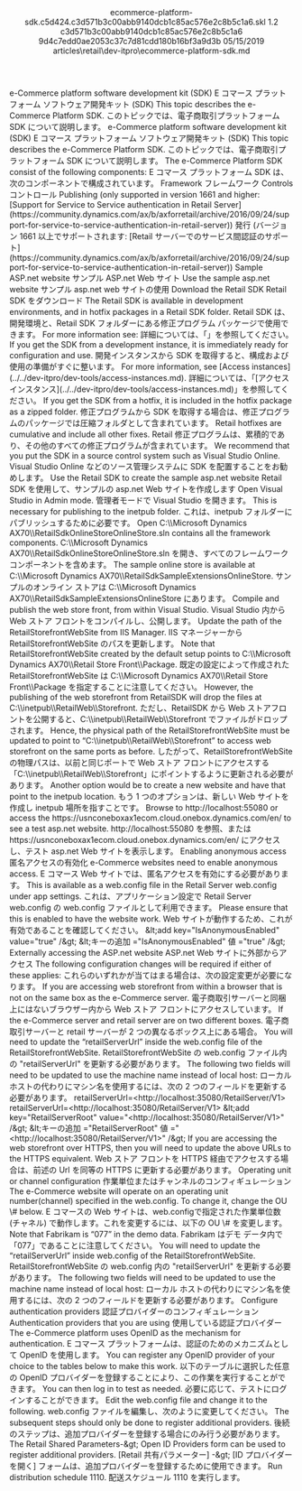 <?xml version="1.0" encoding="UTF-8"?>
<xliff xmlns:logoport="urn:logoport:xliffeditor:xliff-extras:1.0" xmlns:tilt="urn:logoport:xliffeditor:tilt-non-translatables:1.0" xmlns:xsi="http://www.w3.org/2001/XMLSchema-instance" xmlns="urn:oasis:names:tc:xliff:document:1.2" xmlns:xliffext="urn:microsoft:content:schema:xliffextensions" version="1.2" xsi:schemaLocation="urn:oasis:names:tc:xliff:document:1.2 xliff-core-1.2-transitional.xsd">
  <file datatype="xml" source-language="en-US" original="ecommerce-platform-sdk.md" target-language="ja-JP">
    <header>
      <tool tool-company="Microsoft" tool-version="1.0-7889195" tool-name="mdxliff" tool-id="mdxliff"/>
      <xliffext:skl_file_name>ecommerce-platform-sdk.c5d424.c3d571b3c00abb9140dcb1c85ac576e2c8b5c1a6.skl</xliffext:skl_file_name>
      <xliffext:version>1.2</xliffext:version>
      <xliffext:ms.openlocfilehash>c3d571b3c00abb9140dcb1c85ac576e2c8b5c1a6</xliffext:ms.openlocfilehash>
      <xliffext:ms.sourcegitcommit>9d4c7edd0ae2053c37c7d81cdd180b16bf3a9d3b</xliffext:ms.sourcegitcommit>
      <xliffext:ms.lasthandoff>05/15/2019</xliffext:ms.lasthandoff>
      <xliffext:ms.openlocfilepath>articles\retail\dev-itpro\ecommerce-platform-sdk.md</xliffext:ms.openlocfilepath>
    </header>
    <body>
      <group extype="content" id="content">
        <trans-unit xml:space="preserve" translate="yes" id="101" restype="x-metadata">
          <source>e-Commerce platform software development kit (SDK)</source>
        <target logoport:matchpercent="101" state="translated" state-qualifier="leveraged-tm">E コマース プラットフォーム ソフトウェア開発キット (SDK)</target></trans-unit>
        <trans-unit xml:space="preserve" translate="yes" id="102" restype="x-metadata">
          <source>This topic describes the e-Commerce Platform SDK.</source>
        <target logoport:matchpercent="101" state="translated" state-qualifier="leveraged-tm">このトピックでは、電子商取引プラットフォーム SDK について説明します。</target></trans-unit>
        <trans-unit xml:space="preserve" translate="yes" id="103">
          <source>e-Commerce platform software development kit (SDK)</source>
        <target logoport:matchpercent="101" state="translated" state-qualifier="leveraged-tm">E コマース プラットフォーム ソフトウェア開発キット (SDK)</target></trans-unit>
        <trans-unit xml:space="preserve" translate="yes" id="104">
          <source>This topic describes the e-Commerce Platform SDK.</source>
        <target logoport:matchpercent="101" state="translated" state-qualifier="leveraged-tm">このトピックでは、電子商取引プラットフォーム SDK について説明します。</target></trans-unit>
        <trans-unit xml:space="preserve" translate="yes" id="105">
          <source>The e-Commerce Platform SDK consist of the following components:</source>
        <target logoport:matchpercent="101" state="translated" state-qualifier="leveraged-tm">E コマース プラットフォーム SDK は、次のコンポーネントで構成されています。</target></trans-unit>
        <trans-unit xml:space="preserve" translate="yes" id="106">
          <source>Framework</source>
        <target logoport:matchpercent="101" state="translated" state-qualifier="leveraged-tm">フレームワーク</target></trans-unit>
        <trans-unit xml:space="preserve" translate="yes" id="107">
          <source>Controls</source>
        <target logoport:matchpercent="101" state="translated" state-qualifier="leveraged-tm">コントロール</target></trans-unit>
        <trans-unit xml:space="preserve" translate="yes" id="108">
          <source>Publishing (only supported in version 1661 and higher: <bpt id="p1">[</bpt>Support for Service to Service authentication in Retail Server<ept id="p1">](https://community.dynamics.com/ax/b/axforretail/archive/2016/09/24/support-for-service-to-service-authentication-in-retail-server)</ept>)</source>
        <target logoport:matchpercent="101" state="translated" state-qualifier="leveraged-tm">発行 (バージョン 1661 以上でサポートされます: <bpt id="p1">[</bpt>Retail サーバーでのサービス間認証のサポート<ept id="p1">](https://community.dynamics.com/ax/b/axforretail/archive/2016/09/24/support-for-service-to-service-authentication-in-retail-server)</ept>)</target></trans-unit>
        <trans-unit xml:space="preserve" translate="yes" id="109">
          <source>Sample ASP.net website</source>
        <target logoport:matchpercent="101" state="translated" state-qualifier="leveraged-tm">サンプル ASP.net Web サイト</target></trans-unit>
        <trans-unit xml:space="preserve" translate="yes" id="110">
          <source>Use the sample asp.net website</source>
        <target logoport:matchpercent="101" state="translated" state-qualifier="leveraged-tm">サンプル asp.net web サイトの使用</target></trans-unit>
        <trans-unit xml:space="preserve" translate="yes" id="111">
          <source>Download the Retail SDK</source>
        <target logoport:matchpercent="101" state="translated" state-qualifier="leveraged-tm">Retail SDK をダウンロード</target></trans-unit>
        <trans-unit xml:space="preserve" translate="yes" id="112">
          <source>The Retail SDK is available in development environments, and in hotfix packages in a Retail SDK folder.</source>
        <target logoport:matchpercent="101" state="translated" state-qualifier="leveraged-tm">Retail SDK は、開発環境と、Retail SDK フォルダーにある修正プログラム パッケージで使用できます。</target></trans-unit>
        <trans-unit xml:space="preserve" translate="yes" id="113">
          <source>For more information see:</source>
        <target logoport:matchpercent="101" state="translated" state-qualifier="leveraged-tm">詳細については、「」を参照してください。</target></trans-unit>
        <trans-unit xml:space="preserve" translate="yes" id="114">
          <source>If you get the SDK from a development instance, it is immediately ready for configuration and use.</source>
        <target logoport:matchpercent="101" state="translated" state-qualifier="leveraged-tm">開発インスタンスから SDK を取得すると、構成および使用の準備がすぐに整います。</target></trans-unit>
        <trans-unit xml:space="preserve" translate="yes" id="115">
          <source>For more information, see <bpt id="p1">[</bpt>Access instances<ept id="p1">](../../dev-itpro/dev-tools/access-instances.md)</ept>.</source>
        <target logoport:matchpercent="101" state="translated" state-qualifier="leveraged-tm">詳細については、「<bpt id="p1">[</bpt>アクセス インスタンス<ept id="p1">](../../dev-itpro/dev-tools/access-instances.md)</ept>」を参照してください。</target></trans-unit>
        <trans-unit xml:space="preserve" translate="yes" id="116">
          <source>If you get the SDK from a hotfix, it is included in the hotfix package as a zipped folder.</source>
        <target logoport:matchpercent="101" state="translated" state-qualifier="leveraged-tm">修正プログラムから SDK を取得する場合は、修正プログラムのパッケージでは圧縮フォルダとして含まれています。</target></trans-unit>
        <trans-unit xml:space="preserve" translate="yes" id="117">
          <source>Retail hotfixes are cumulative and include all other fixes.</source>
        <target logoport:matchpercent="101" state="translated" state-qualifier="leveraged-tm">Retail 修正プログラムは、累積的であり、その他のすべての修正プログラムが含まれています。</target></trans-unit>
        <trans-unit xml:space="preserve" translate="yes" id="118">
          <source>We recommend that you put the SDK in a source control system such as Visual Studio Online.</source>
        <target logoport:matchpercent="101" state="translated" state-qualifier="leveraged-tm">Visual Studio Online などのソース管理システムに SDK を配置することをお勧めします。</target></trans-unit>
        <trans-unit xml:space="preserve" translate="yes" id="119">
          <source>Use the Retail SDK to create the sample asp.net website</source>
        <target logoport:matchpercent="101" state="translated" state-qualifier="leveraged-tm">Retail SDK を使用して、サンプルの asp.net Web サイトを作成します</target></trans-unit>
        <trans-unit xml:space="preserve" translate="yes" id="120">
          <source>Open Visual Studio in Admin mode.</source>
        <target logoport:matchpercent="101" state="translated" state-qualifier="leveraged-tm">管理者モードで Visual Studio を開きます。</target></trans-unit>
        <trans-unit xml:space="preserve" translate="yes" id="121">
          <source>This is necessary for publishing to the inetpub folder.</source>
        <target logoport:matchpercent="101" state="translated" state-qualifier="leveraged-tm">これは、inetpub フォルダーにパブリッシュするために必要です。</target></trans-unit>
        <trans-unit xml:space="preserve" translate="yes" id="122">
          <source>Open C:<ph id="ph1">\\</ph>Microsoft Dynamics AX70<ph id="ph2">\\</ph>RetailSdkOnlineStoreOnlineStore.sln contains all the framework components.</source>
        <target logoport:matchpercent="101" state="translated" state-qualifier="leveraged-tm">C:<ph id="ph1">\\</ph>Microsoft Dynamics AX70<ph id="ph2">\\</ph>RetailSdkOnlineStoreOnlineStore.sln を開き、すべてのフレームワーク コンポーネントを含めます。</target></trans-unit>
        <trans-unit xml:space="preserve" translate="yes" id="123">
          <source>The sample online store is available at C:<ph id="ph1">\\</ph>Microsoft Dynamics AX70<ph id="ph2">\\</ph>RetailSdkSampleExtensionsOnlineStore.</source>
        <target logoport:matchpercent="101" state="translated" state-qualifier="leveraged-tm">サンプルのオンライン ストアは C:<ph id="ph1">\\</ph>Microsoft Dynamics AX70<ph id="ph2">\\</ph>RetailSdkSampleExtensionsOnlineStore にあります。</target></trans-unit>
        <trans-unit xml:space="preserve" translate="yes" id="124">
          <source>Compile and publish the web store front, from within Visual Studio.</source>
        <target logoport:matchpercent="101" state="translated" state-qualifier="leveraged-tm">Visual Studio 内から Web ストア フロントをコンパイルし、公開します。</target></trans-unit>
        <trans-unit xml:space="preserve" translate="yes" id="125">
          <source>Update the path of the RetailStorefrontWebSite from IIS Manager.</source>
        <target logoport:matchpercent="101" state="translated" state-qualifier="leveraged-tm">IIS マネージャーから RetailStorefrontWebSite のパスを更新します。</target></trans-unit>
        <trans-unit xml:space="preserve" translate="yes" id="126">
          <source>Note that RetailStorefrontWebSite created by the default setup points to C:<ph id="ph1">\\</ph>Microsoft Dynamics AX70<ph id="ph2">\\</ph>Retail Store Front<ph id="ph3">\\</ph>Package.</source>
        <target logoport:matchpercent="101" state="translated" state-qualifier="leveraged-tm">既定の設定によって作成された RetailStorefrontWebSite は C:<ph id="ph1">\\</ph>Microsoft Dynamics AX70<ph id="ph2">\\</ph>Retail Store Front<ph id="ph3">\\</ph>Package を指定することに注意してください。</target></trans-unit>
        <trans-unit xml:space="preserve" translate="yes" id="127">
          <source>However, the publishing of the web storefront from RetailSDK will drop the files at C:<ph id="ph1">\\</ph>inetpub<ph id="ph2">\\</ph>RetailWeb<ph id="ph3">\\</ph>Storefront.</source>
        <target logoport:matchpercent="101" state="translated" state-qualifier="leveraged-tm">ただし、RetailSDK から Web ストアフロントを公開すると、C:<ph id="ph1">\\</ph>inetpub<ph id="ph2">\\</ph>RetailWeb<ph id="ph3">\\</ph>Storefront でファイルがドロップされます。</target></trans-unit>
        <trans-unit xml:space="preserve" translate="yes" id="128">
          <source>Hence, the physical path of the RetailStorefrontWebSite must be updated to point to “C:<ph id="ph1">\\</ph>inetpub<ph id="ph2">\\</ph>RetailWeb<ph id="ph3">\\</ph>Storefront” to access web storefront on the same ports as before.</source>
        <target logoport:matchpercent="101" state="translated" state-qualifier="leveraged-tm">したがって、RetailStorefrontWebSite の物理パスは、以前と同じポートで Web ストア フロントにアクセスする「C:<ph id="ph1">\\</ph>inetpub<ph id="ph2">\\</ph>RetailWeb<ph id="ph3">\\</ph>Storefront」にポイントするように更新される必要があります。</target></trans-unit>
        <trans-unit xml:space="preserve" translate="yes" id="129">
          <source>Another option would be to create a new website and have that point to the inetpub location.</source>
        <target logoport:matchpercent="101" state="translated" state-qualifier="leveraged-tm">もう 1 つのオプションは、新しい Web サイトを作成し inetpub 場所を指すことです。</target></trans-unit>
        <trans-unit xml:space="preserve" translate="yes" id="130">
          <source>Browse to <ph id="ph1">http://localhost:55080</ph> or access the <ph id="ph2">https://usnconeboxax1ecom.cloud.onebox.dynamics.com/en/</ph> to see a test asp.net website.</source>
        <target logoport:matchpercent="101" state="translated" state-qualifier="leveraged-tm"><ph id="ph1">http://localhost:55080</ph> を参照、または <ph id="ph2">https://usnconeboxax1ecom.cloud.onebox.dynamics.com/en/</ph> にアクセスし、テスト asp.net Web サイトを表示します。</target></trans-unit>
        <trans-unit xml:space="preserve" translate="yes" id="131">
          <source>Enabling anonymous access</source>
        <target logoport:matchpercent="101" state="translated" state-qualifier="leveraged-tm">匿名アクセスの有効化</target></trans-unit>
        <trans-unit xml:space="preserve" translate="yes" id="132">
          <source>e-Commerce websites need to enable anonymous access.</source>
        <target logoport:matchpercent="101" state="translated" state-qualifier="leveraged-tm">E コマース Web サイトでは、匿名アクセスを有効にする必要があります。</target></trans-unit>
        <trans-unit xml:space="preserve" translate="yes" id="133">
          <source>This is available as a web.config file in the Retail Server web.config under app settings.</source>
        <target logoport:matchpercent="101" state="translated" state-qualifier="leveraged-tm">これは、アプリケーション設定で Retail Server web.config の web.config ファイルとして利用できます。</target></trans-unit>
        <trans-unit xml:space="preserve" translate="yes" id="134">
          <source>Please ensure that this is enabled to have the website work.</source>
        <target logoport:matchpercent="101" state="translated" state-qualifier="leveraged-tm">Web サイトが動作するため、これが有効であることを確認してください。</target></trans-unit>
        <trans-unit xml:space="preserve" translate="yes" id="135">
          <source><ph id="ph1">&amp;lt;</ph>add key="IsAnonymousEnabled" value="true" /<ph id="ph2">&amp;gt;</ph></source>
        <target logoport:matchpercent="101" state="translated" state-qualifier="leveraged-tm"><ph id="ph1">&amp;lt;</ph>キーの追加 ="IsAnonymousEnabled" 値 ="true" /<ph id="ph2">&amp;gt;</ph></target></trans-unit>
        <trans-unit xml:space="preserve" translate="yes" id="136">
          <source>Externally accessing the ASP.net website</source>
        <target logoport:matchpercent="101" state="translated" state-qualifier="leveraged-tm">ASP.net Web サイトに外部からアクセス</target></trans-unit>
        <trans-unit xml:space="preserve" translate="yes" id="137">
          <source>The following configuration changes will be required if either of these applies:</source>
        <target logoport:matchpercent="101" state="translated" state-qualifier="leveraged-tm">これらのいずれかが当てはまる場合は、次の設定変更が必要になります。</target></trans-unit>
        <trans-unit xml:space="preserve" translate="yes" id="138">
          <source>If you are accessing web storefront from within a browser that is not on the same box as the e-Commerce server.</source>
        <target logoport:matchpercent="101" state="translated" state-qualifier="leveraged-tm">電子商取引サーバーと同梱上にはないブラウザー内から Web ストア フロントにアクセスしています。</target></trans-unit>
        <trans-unit xml:space="preserve" translate="yes" id="139">
          <source>If the e-Commerce server and retail server are on two different boxes.</source>
        <target logoport:matchpercent="101" state="translated" state-qualifier="leveraged-tm">電子商取引サーバーと retail サーバーが 2 つの異なるボックス上にある場合。</target></trans-unit>
        <trans-unit xml:space="preserve" translate="yes" id="140">
          <source>You will need to update the “retailServerUrl” inside the web.config file of the RetailStorefrontWebSite.</source>
        <target logoport:matchpercent="101" state="translated" state-qualifier="leveraged-tm">RetailStorefrontWebSite の web.config ファイル内の "retailServerUrl" を更新する必要があります。</target></trans-unit>
        <trans-unit xml:space="preserve" translate="yes" id="141">
          <source>The following two fields will need to be updated to use the machine name instead of local host:</source>
        <target logoport:matchpercent="101" state="translated" state-qualifier="leveraged-tm">ローカル ホストの代わりにマシン名を使用するには、次の 2 つのフィールドを更新する必要があります。</target></trans-unit>
        <trans-unit xml:space="preserve" translate="yes" id="142">
          <source>retailServerUrl=<ph id="ph1">&lt;http://localhost:35080/RetailServer/V1&gt;</ph></source>
        <target logoport:matchpercent="101" state="translated" state-qualifier="leveraged-tm">retailServerUrl=<ph id="ph1">&lt;http://localhost:35080/RetailServer/V1&gt;</ph></target></trans-unit>
        <trans-unit xml:space="preserve" translate="yes" id="143">
          <source><ph id="ph1">&amp;lt;</ph>add key="RetailServerRoot" value="<ph id="ph2">&lt;http://localhost:35080/RetailServer/V1&gt;</ph>" /<ph id="ph3">&amp;gt;</ph></source>
        <target logoport:matchpercent="101" state="translated" state-qualifier="leveraged-tm"><ph id="ph1">&amp;lt;</ph>キーの追加 ="RetailServerRoot" 値 ="<ph id="ph2">&lt;http://localhost:35080/RetailServer/V1&gt;</ph>" /<ph id="ph3">&amp;gt;</ph></target></trans-unit>
        <trans-unit xml:space="preserve" translate="yes" id="144">
          <source>If you are accessing the web storefront over HTTPS, then you will need to update the above URLs to the HTTPS equivalent.</source>
        <target logoport:matchpercent="101" state="translated" state-qualifier="leveraged-tm">Web ストア フロントを HTTPS 経由でアクセスする場合は、前述の Url を同等の HTTPS に更新する必要があります。</target></trans-unit>
        <trans-unit xml:space="preserve" translate="yes" id="145">
          <source>Operating unit or channel configuration</source>
        <target logoport:matchpercent="101" state="translated" state-qualifier="leveraged-tm">作業単位またはチャンネルのコンフィギュレーション</target></trans-unit>
        <trans-unit xml:space="preserve" translate="yes" id="146">
          <source>The e-Commerce website will operate on an operating unit number(channel) specified in the web.config. To change it, change the OU <ph id="ph1">\#</ph> below.</source>
        <target logoport:matchpercent="101" state="translated" state-qualifier="leveraged-tm">E コマースの Web サイトは、web.configで指定された作業単位数 (チャネル) で動作します。これを変更するには、以下の OU <ph id="ph1">\#</ph> を変更します。</target></trans-unit>
        <trans-unit xml:space="preserve" translate="yes" id="147">
          <source>Note that Fabrikam is “077” in the demo data.</source>
        <target logoport:matchpercent="101" state="translated" state-qualifier="leveraged-tm">Fabrikam はデモ データ内で「077」であることに注意してください。</target></trans-unit>
        <trans-unit xml:space="preserve" translate="yes" id="148">
          <source>You will need to update the “retailServerUrl” inside web.config of the RetailStorefrontWebSite.</source>
        <target logoport:matchpercent="101" state="translated" state-qualifier="leveraged-tm">RetailStorefrontWebSite の web.config 内の "retailServerUrl" を更新する必要があります。</target></trans-unit>
        <trans-unit xml:space="preserve" translate="yes" id="149">
          <source>The following two fields will need to be updated to use the machine name instead of local host:</source>
        <target logoport:matchpercent="101" state="translated" state-qualifier="leveraged-tm">ローカル ホストの代わりにマシン名を使用するには、次の 2 つのフィールドを更新する必要があります。</target></trans-unit>
        <trans-unit xml:space="preserve" translate="yes" id="150">
          <source>Configure authentication providers</source>
        <target logoport:matchpercent="101" state="translated" state-qualifier="leveraged-tm">認証プロバイダーのコンフィギュレーション</target></trans-unit>
        <trans-unit xml:space="preserve" translate="yes" id="151">
          <source>Authentication providers that you are using</source>
        <target logoport:matchpercent="101" state="translated" state-qualifier="leveraged-tm">使用している認証プロバイダー</target></trans-unit>
        <trans-unit xml:space="preserve" translate="yes" id="152">
          <source>The e-Commerce platform uses OpenID as the mechanism for authentication.</source>
        <target logoport:matchpercent="101" state="translated" state-qualifier="leveraged-tm">E コマース プラットフォームは、認証のためのメカニズムとして OpenID を使用します。</target></trans-unit>
        <trans-unit xml:space="preserve" translate="yes" id="153">
          <source>You can register any OpenID provider of your choice to the tables below to make this work.</source>
        <target logoport:matchpercent="101" state="translated" state-qualifier="leveraged-tm">以下のテーブルに選択した任意の OpenID プロバイダーを登録することにより、この作業を実行することができます。</target></trans-unit>
        <trans-unit xml:space="preserve" translate="yes" id="154">
          <source>You can then log in to test as needed.</source>
        <target logoport:matchpercent="101" state="translated" state-qualifier="leveraged-tm">必要に応じて、テストにログインすることができます。</target></trans-unit>
        <trans-unit xml:space="preserve" translate="yes" id="155">
          <source>Edit the web.config file and change it to the following.</source>
        <target logoport:matchpercent="101" state="translated" state-qualifier="leveraged-tm">web.config ファイルを編集し、次のように変更してください。</target></trans-unit>
        <trans-unit xml:space="preserve" translate="yes" id="156">
          <source>The subsequent steps should only be done to register additional providers.</source>
        <target logoport:matchpercent="101" state="translated" state-qualifier="leveraged-tm">後続のステップは、追加プロバイダーを登録する場合にのみ行う必要があります。</target></trans-unit>
        <trans-unit xml:space="preserve" translate="yes" id="157">
          <source>The Retail Shared Parameters-<ph id="ph1">&amp;gt;</ph> Open ID Providers form can be used to register additional providers.</source>
        <target logoport:matchpercent="101" state="translated" state-qualifier="leveraged-tm">[Retail 共有パラメーター] -<ph id="ph1">&amp;gt;</ph> [ID プロバイダーを開く] フォームは、追加プロバイダーを登録するために使用できます。</target></trans-unit>
        <trans-unit xml:space="preserve" translate="yes" id="158">
          <source>Run distribution schedule 1110.</source>
        <target logoport:matchpercent="101" state="translated" state-qualifier="leveraged-tm">配送スケジュール 1110 を実行します。</target></trans-unit>
      </group>
    </body>
  </file>
</xliff>
